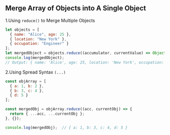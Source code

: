 ## Merge Array of Objects into A Single Object

1.Using `reduce()` to Merge Multiple Objects
```javascript
let objects = [
  { name: "Alice", age: 25 },
  { location: "New York" },
  { occupation: "Engineer" }
];
let mergedObject = objects.reduce((accumulator, currentValue) => Object.assign(accumulator, currentValue), {});
console.log(mergedObject); 
// Output: { name: 'Alice', age: 25, location: 'New York', occupation: 'Engineer' }
```

2.Using Spread Syntax `(...)`
```javascript
const objArray = [
  { a: 1, b: 2 },
  { b: 3, c: 4 },
  { d: 5 }
];

const mergedObj = objArray.reduce((acc, currentObj) => {
  return { ...acc, ...currentObj };
}, {});

console.log(mergedObj);  // { a: 1, b: 3, c: 4, d: 5 }
```
